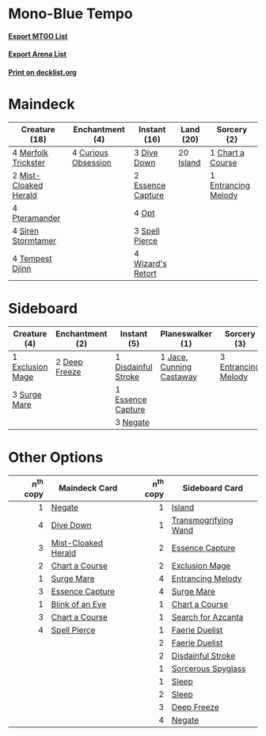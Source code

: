 # Mono-Blue Tempo

#### [Export MTGO List](../collection/Mono-Blue%20Tempo/Mono-Blue%20Tempo.txt)
#### [Export Arena List](../collection/Mono-Blue%20Tempo/Mono-Blue%20Tempo_arena.txt)
#### [Print on decklist.org](http://decklist.org/?deckmain=1%09Chart%20a%20Course%0A4%09Curious%20Obsession%0A3%09Dive%20Down%0A1%09Entrancing%20Melody%0A2%09Essence%20Capture%0A20%09Island%0A4%09Merfolk%20Trickster%0A2%09Mist-Cloaked%20Herald%0A4%09Opt%0A4%09Pteramander%0A4%09Siren%20Stormtamer%0A3%09Spell%20Pierce%0A4%09Tempest%20Djinn%0A4%09Wizard's%20Retort&deckside=2%09Deep%20Freeze%0A1%09Disdainful%20Stroke%0A3%09Entrancing%20Melody%0A1%09Essence%20Capture%0A1%09Exclusion%20Mage%0A1%09Jace,%20Cunning%20Castaway%0A3%09Negate%0A3%09Surge%20Mare)
# Maindeck

|                                         Creature (18)                                          |                                       Enchantment (4)                                        |                                        Instant (16)                                        |                                     Land (20)                                      |                                         Sorcery (2)                                          |
|------------------------------------------------------------------------------------------------|----------------------------------------------------------------------------------------------|--------------------------------------------------------------------------------------------|------------------------------------------------------------------------------------|----------------------------------------------------------------------------------------------|
|4 [Merfolk Trickster](http://gatherer.wizards.com/Pages/Card/Details.aspx?multiverseid=442944)  |4 [Curious Obsession](http://gatherer.wizards.com/Pages/Card/Details.aspx?multiverseid=439692)|3 [Dive Down](http://gatherer.wizards.com/Pages/Card/Details.aspx?multiverseid=435205)      |20 [Island](http://gatherer.wizards.com/Pages/Card/Details.aspx?multiverseid=439857)|1 [Chart a Course](http://gatherer.wizards.com/Pages/Card/Details.aspx?multiverseid=435200)   |
|2 [Mist-Cloaked Herald](http://gatherer.wizards.com/Pages/Card/Details.aspx?multiverseid=450257)|                                                                                              |2 [Essence Capture](http://gatherer.wizards.com/Pages/Card/Details.aspx?multiverseid=457181)|                                                                                    |1 [Entrancing Melody](http://gatherer.wizards.com/Pages/Card/Details.aspx?multiverseid=435207)|
|4 [Pteramander](http://gatherer.wizards.com/Pages/Card/Details.aspx?multiverseid=457191)        |                                                                                              |4 [Opt](http://gatherer.wizards.com/Pages/Card/Details.aspx?multiverseid=442948)            |                                                                                    |                                                                                              |
|4 [Siren Stormtamer](http://gatherer.wizards.com/Pages/Card/Details.aspx?multiverseid=435232)   |                                                                                              |3 [Spell Pierce](http://gatherer.wizards.com/Pages/Card/Details.aspx?multiverseid=425876)   |                                                                                    |                                                                                              |
|4 [Tempest Djinn](http://gatherer.wizards.com/Pages/Card/Details.aspx?multiverseid=442956)      |                                                                                              |4 [Wizard's Retort](http://gatherer.wizards.com/Pages/Card/Details.aspx?multiverseid=442963)|                                                                                    |                                                                                              |


# Sideboard

|                                       Creature (4)                                        |                                    Enchantment (2)                                     |                                         Instant (5)                                          |                                         Planeswalker (1)                                          |                                         Sorcery (3)                                          |
|-------------------------------------------------------------------------------------------|----------------------------------------------------------------------------------------|----------------------------------------------------------------------------------------------|---------------------------------------------------------------------------------------------------|----------------------------------------------------------------------------------------------|
|1 [Exclusion Mage](http://gatherer.wizards.com/Pages/Card/Details.aspx?multiverseid=447191)|2 [Deep Freeze](http://gatherer.wizards.com/Pages/Card/Details.aspx?multiverseid=442938)|1 [Disdainful Stroke](http://gatherer.wizards.com/Pages/Card/Details.aspx?multiverseid=420705)|1 [Jace, Cunning Castaway](http://gatherer.wizards.com/Pages/Card/Details.aspx?multiverseid=435212)|3 [Entrancing Melody](http://gatherer.wizards.com/Pages/Card/Details.aspx?multiverseid=435207)|
|3 [Surge Mare](http://gatherer.wizards.com/Pages/Card/Details.aspx?multiverseid=447213)    |                                                                                        |1 [Essence Capture](http://gatherer.wizards.com/Pages/Card/Details.aspx?multiverseid=457181)  |                                                                                                   |                                                                                              |
|                                                                                           |                                                                                        |3 [Negate](http://gatherer.wizards.com/Pages/Card/Details.aspx?multiverseid=423707)           |                                                                                                   |                                                                                              |


# Other Options

|*n*<sup>th</sup> copy|                                        Maindeck Card                                         |*n*<sup>th</sup> copy|                                        Sideboard Card                                         |
|--------------------:|----------------------------------------------------------------------------------------------|--------------------:|-----------------------------------------------------------------------------------------------|
|                    1|[Negate](http://gatherer.wizards.com/Pages/Card/Details.aspx?multiverseid=423707)             |                    1|[Island](http://gatherer.wizards.com/Pages/Card/Details.aspx?multiverseid=439857)              |
|                    4|[Dive Down](http://gatherer.wizards.com/Pages/Card/Details.aspx?multiverseid=435205)          |                    1|[Transmogrifying Wand](http://gatherer.wizards.com/Pages/Card/Details.aspx?multiverseid=447384)|
|                    3|[Mist-Cloaked Herald](http://gatherer.wizards.com/Pages/Card/Details.aspx?multiverseid=450257)|                    2|[Essence Capture](http://gatherer.wizards.com/Pages/Card/Details.aspx?multiverseid=457181)     |
|                    2|[Chart a Course](http://gatherer.wizards.com/Pages/Card/Details.aspx?multiverseid=435200)     |                    2|[Exclusion Mage](http://gatherer.wizards.com/Pages/Card/Details.aspx?multiverseid=447191)      |
|                    1|[Surge Mare](http://gatherer.wizards.com/Pages/Card/Details.aspx?multiverseid=447213)         |                    4|[Entrancing Melody](http://gatherer.wizards.com/Pages/Card/Details.aspx?multiverseid=435207)   |
|                    3|[Essence Capture](http://gatherer.wizards.com/Pages/Card/Details.aspx?multiverseid=457181)    |                    4|[Surge Mare](http://gatherer.wizards.com/Pages/Card/Details.aspx?multiverseid=447213)          |
|                    1|[Blink of an Eye](http://gatherer.wizards.com/Pages/Card/Details.aspx?multiverseid=442934)    |                    1|[Chart a Course](http://gatherer.wizards.com/Pages/Card/Details.aspx?multiverseid=435200)      |
|                    3|[Chart a Course](http://gatherer.wizards.com/Pages/Card/Details.aspx?multiverseid=435200)     |                    1|[Search for Azcanta](http://gatherer.wizards.com/Pages/Card/Details.aspx?multiverseid=435226)  |
|                    4|[Spell Pierce](http://gatherer.wizards.com/Pages/Card/Details.aspx?multiverseid=425876)       |                    1|[Faerie Duelist](http://gatherer.wizards.com/Pages/Card/Details.aspx?multiverseid=457183)      |
|                     |                                                                                              |                    2|[Faerie Duelist](http://gatherer.wizards.com/Pages/Card/Details.aspx?multiverseid=457183)      |
|                     |                                                                                              |                    2|[Disdainful Stroke](http://gatherer.wizards.com/Pages/Card/Details.aspx?multiverseid=420705)   |
|                     |                                                                                              |                    1|[Sorcerous Spyglass](http://gatherer.wizards.com/Pages/Card/Details.aspx?multiverseid=435407)  |
|                     |                                                                                              |                    1|[Sleep](http://gatherer.wizards.com/Pages/Card/Details.aspx?multiverseid=405385)               |
|                     |                                                                                              |                    2|[Sleep](http://gatherer.wizards.com/Pages/Card/Details.aspx?multiverseid=405385)               |
|                     |                                                                                              |                    3|[Deep Freeze](http://gatherer.wizards.com/Pages/Card/Details.aspx?multiverseid=442938)         |
|                     |                                                                                              |                    4|[Negate](http://gatherer.wizards.com/Pages/Card/Details.aspx?multiverseid=423707)              |

